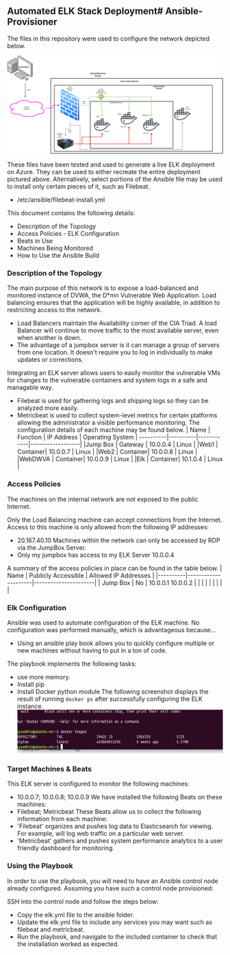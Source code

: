 ## Automated ELK Stack Deployment# Ansible-Provisioner
The files in this repository were used to configure the network depicted below.

![Project 1 Diagram](Project-1-Diagram.png)

These files have been tested and used to generate a live ELK deployment on Azure. They can be used to either 
recreate the entire deployment pictured above. Alternatively, select portions of the Ansible file may be used to 
install only certain pieces of it, such as Filebeat.

  - /etc/ansible/filebeat-install.yml

 This document contains the following details: 
- Description of the Topology
- Access Policies - ELK Configuration
- Beats in Use 
- Machines Being Monitored 
- How to Use the Ansible Build

### Description of the Topology

The main purpose of this network is to expose a load-balanced and monitored instance of DVWA, the D*mn 
Vulnerable Web Application. Load balancing ensures that the application will be highly available, in addition to 
restricting access to the network. 
- Load Balancers maintain the Availability corner of the CIA Triad. A load Balancer will continue to move traffic to the most available server, even when another is down.
- The advantage of a jumpbox server is it can manage a group of servers from one location. It doesn't require you to log in individually to make updates or corrections.

Integrating an ELK server allows users to easily monitor the vulnerable VMs for 
changes to the vulnerable containers and system logs in a safe and managable way. 
- Filebeat is used for gathering logs and shipping logs so they can be analyzed more easily. 
- Metricbeat is used to collect system-level metrics for certain platforms allowing the administrator a visible performance monitoring.
The configuration details of each machine may be found below.
| Name    | Function | IP Address | Operating System |
----------|----------|------------|------------------| 
|Jump Box | Gateway  | 10.0.0.4   | Linux            |
|Web1     | Container| 10.0.0.7   | Linux            |
|Web2     | Container| 10.0.0.8   | Linux            |
|WebDWVA  | Container| 10.0.0.9   | Linux            |
|Elk      | Container| 10.1.0.4   | Linux            |

### Access Policies
The machines on the internal network are not exposed to the public Internet. 

Only the Load Balancing machine can accept connections from the Internet. 
Access to this machine is only allowed from the following IP addresses: 
- 20.167.40.10 
Machines within the network can only be accessed by RDP via the JumpBox Server. 
- Only my jumpbox has access to my ELK Server 10.0.0.4

A summary of the access policies in place can be found in the table below.
|   Name   | Publicly Accessible | Allowed IP Addresses |
|----------|---------------------|----------------------| 
| Jump Box |         No          |   10.0.0.1 10.0.0.2  |
|          |                     |                      |
|          |                     |                      |

### Elk Configuration
Ansible was used to automate configuration of the ELK machine. No configuration was performed manually, which is 
advantageous because... 
- Using an ansible play book allows you to quickly configure multiple or new machines without having to put in a ton of code. 

The playbook implements the following tasks: 
- use more memory.
- Install pip
- Install Docker python module
The following screenshot displays the result of running `docker ps` after successfully configuring the ELK instance.
![Docker Screenshot](DockerScreenshot.png)

### Target Machines & Beats

This ELK server is configured to monitor the following machines: 
- 10.0.0.7; 10.0.0.8; 10.0.0.9 
We have installed the following Beats on these machines: 
- Filebeat; Metricbeat 
These Beats allow us to collect the following information from each machine: 
- 'Filebeat' organizes and pushes log data to Elasticsearch for viewing. For example, will log web traffic on a particular web server.
- 'Metricbeat' gathers and pushes system performance analytics to a user friendly dashboard for monitoring.

### Using the Playbook

In order to use the playbook, you will need to have an Ansible control node already configured. Assuming you 
have such a control node provisioned: 

SSH into the control node and follow the steps below: 
- Copy the elk.yml file to the ansible folder.
- Update the elk.yml file to include any services you may want such as filebeat and metricbeat. 
- Run the playbook, and navigate to the included container to check that the installation worked as expected. 

